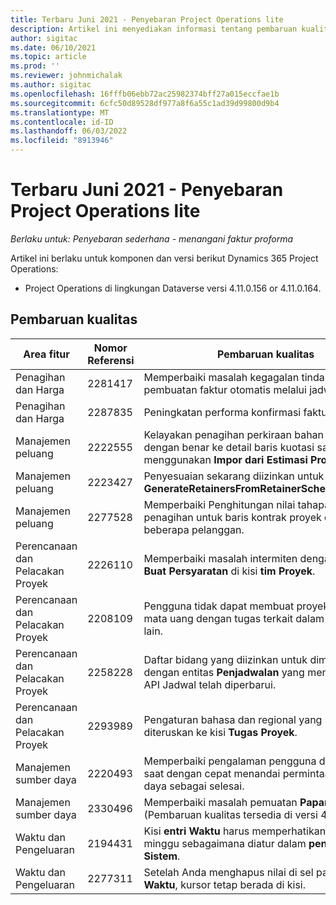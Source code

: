 ```yaml
---
title: Terbaru Juni 2021 - Penyebaran Project Operations lite
description: Artikel ini menyediakan informasi tentang pembaruan kualitas yang tersedia dalam rilis Juni 2021 penyebaran Project Operations lite.
author: sigitac
ms.date: 06/10/2021
ms.topic: article
ms.prod: ''
ms.reviewer: johnmichalak
ms.author: sigitac
ms.openlocfilehash: 16fffb06ebb72ac25982374bff27a015eccfae1b
ms.sourcegitcommit: 6cfc50d89528df977a8f6a55c1ad39d99800d9b4
ms.translationtype: MT
ms.contentlocale: id-ID
ms.lasthandoff: 06/03/2022
ms.locfileid: "8913946"
---
```

# <a name="whats-new-june-2021---project-operations-lite-deployment"></a>Terbaru Juni 2021 - Penyebaran Project Operations lite

_Berlaku untuk: Penyebaran sederhana - menangani faktur proforma_

Artikel ini berlaku untuk komponen dan versi berikut Dynamics 365 Project Operations:

  - Project Operations di lingkungan Dataverse versi 4.11.0.156 or 4.11.0.164.

## <a name="quality-updates"></a>Pembaruan kualitas

| **Area fitur** | **Nomor Referensi** | **Pembaruan kualitas** |
| --- | --- | --- |
| Penagihan dan Harga | 2281417 | Memperbaiki masalah kegagalan tindakan pembuatan faktur otomatis melalui jadwal faktur. |
| Penagihan dan Harga | 2287835 |   Peningkatan performa konfirmasi faktur. |
| Manajemen peluang | 2222555 | Kelayakan penagihan perkiraan bahan harus disalin dengan benar ke detail baris kuotasi saat menggunakan **Impor dari Estimasi Proyek**. |
| Manajemen peluang | 2223427 | Penyesuaian sekarang diizinkan untuk tindakan, **GenerateRetainersFromRetainerScheduleOptions**. |
| Manajemen peluang | 2277528 | Memperbaiki Penghitungan nilai tahapan penagihan untuk baris kontrak proyek dengan beberapa pelanggan. |
| Perencanaan dan Pelacakan Proyek | 2226110 | Memperbaiki masalah intermiten dengan fungsi **Buat Persyaratan** di kisi **tim Proyek**. |
| Perencanaan dan Pelacakan Proyek | 2208109 | Pengguna tidak dapat membuat proyek dalam satu mata uang dengan tugas terkait dalam mata uang lain. |
| Perencanaan dan Pelacakan Proyek | 2258228 | Daftar bidang yang diizinkan untuk dimodifikasi dengan entitas **Penjadwalan** yang menggunakan API Jadwal telah diperbarui. |
| Perencanaan dan Pelacakan Proyek | 2293989 | Pengaturan bahasa dan regional yang benar harus diteruskan ke kisi **Tugas Proyek**.|
| Manajemen sumber daya | 2220493 | Memperbaiki pengalaman pengguna di kisi **Tugas** saat dengan cepat menandai permintaan sumber daya sebagai selesai. |
| Manajemen sumber daya | 2330496 | Memperbaiki masalah pemuatan **Papan Jadwal**. (Pembaruan kualitas tersedia di versi 4.11.0.164) |
| Waktu dan Pengeluaran | 2194431 | Kisi **entri Waktu** harus memperhatikan awal minggu sebagaimana diatur dalam **pengaturan Sistem**. |
| Waktu dan Pengeluaran | 2277311 | Setelah Anda menghapus nilai di sel pada kisi **entri Waktu**, kursor tetap berada di kisi. |
